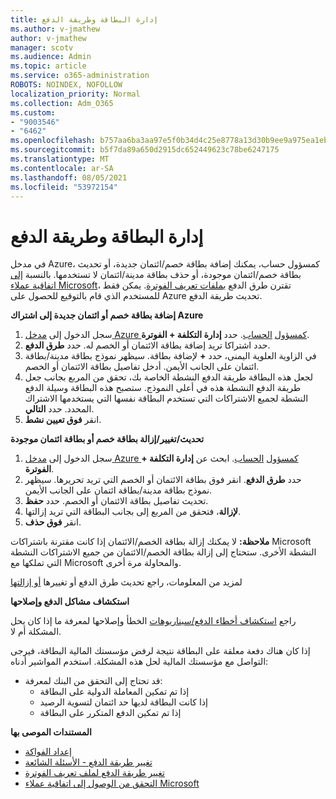 ```yaml
---
title: إدارة البطاقة وطريقة الدفع
ms.author: v-jmathew
author: v-jmathew
manager: scotv
ms.audience: Admin
ms.topic: article
ms.service: o365-administration
ROBOTS: NOINDEX, NOFOLLOW
localization_priority: Normal
ms.collection: Adm_O365
ms.custom:
- "9003546"
- "6462"
ms.openlocfilehash: b757aa6ba3aa97e5f0b34d4c25e8778a13d30b9ee9a975ea1eb28a6afba4f8c7
ms.sourcegitcommit: b5f7da89a650d2915dc652449623c78be6247175
ms.translationtype: MT
ms.contentlocale: ar-SA
ms.lasthandoff: 08/05/2021
ms.locfileid: "53972154"
---
```

# <a name="manage-card-and-payment-method"></a>إدارة البطاقة وطريقة الدفع

في مدخل Azure، كمسؤول حساب، يمكنك إضافة بطاقة خصم/ائتمان جديدة، أو تحديث بطاقة خصم/ائتمان موجودة، أو حذف بطاقة مدينة/ائتمان لا تستخدمها. بالنسبة [إلى اتفاقية عملاء Microsoft](https://docs.microsoft.com/azure/billing/billing-how-to-change-credit-card?WT.mc_id=Portal-Microsoft_Azure_Support#check-access-to-a-microsoft-customer-agreement)، تقترن طرق الدفع [بملفات تعريف الفوترة](https://docs.microsoft.com/azure/billing/billing-how-to-change-credit-card?WT.mc_id=Portal-Microsoft_Azure_Support#change-payment-method-for-a-billing-profile). يمكن فقط للمستخدم الذي قام بالتوقيع للحصول على Azure تحديث طريقة الدفع.

**إضافة بطاقة خصم أو ائتمان جديدة إلى اشتراك Azure**

1. سجل الدخول إلى [مدخل Azure كمسؤول](https://ms.portal.azure.com/) [الحساب](https://docs.microsoft.com/azure/cost-management-billing/manage/billing-subscription-transfer?WT.mc_id=Portal-Microsoft_Azure_Support#whoisaa). حدد **إدارة التكلفة + الفوترة**.
2. حدد اشتراكا تريد إضافة بطاقة الائتمان أو الخصم له. حدد **طرق الدفع**.
3. في الزاوية العلوية اليمنى، حدد **+** لإضافة بطاقة. سيظهر نموذج بطاقة مدينة/بطاقة ائتمان على الجانب الأيمن. أدخل تفاصيل بطاقة الائتمان أو الخصم.
4. لجعل هذه البطاقة طريقة الدفع النشطة الخاصة  بك، تحقق من المربع بجانب جعل طريقة الدفع النشطة هذه في أعلى النموذج. ستصبح هذه البطاقة وسيلة الدفع النشطة لجميع الاشتراكات التي تستخدم البطاقة نفسها التي يستخدمها الاشتراك المحدد. حدد **التالي**.
5. انقر **فوق تعيين نشط**. 
 
**تحديث/تغيير/إزالة بطاقة خصم أو بطاقة ائتمان موجودة**

1.  سجل الدخول إلى [مدخل Azure كمسؤول](https://portal.azure.com/) [الحساب](https://docs.microsoft.com/azure/billing/billing-subscription-transfer?WT.mc_id=Portal-Microsoft_Azure_Support#whoisaa). ابحث عن **إدارة التكلفة + الفوترة**.
2.  حدد **طرق الدفع**. انقر فوق بطاقة الائتمان أو الخصم التي تريد تحريرها. سيظهر نموذج بطاقة مدينة/بطاقة ائتمان على الجانب الأيمن.
3.  تحديث تفاصيل بطاقة الائتمان أو الخصم. حدد **حفظ**.
4.  **لإزالة**، فتحقق من المربع إلى بجانب البطاقة التي تريد إزالتها.
5.  انقر **فوق حذف**.

**ملاحظة:** لا يمكنك إزالة بطاقة الخصم/الائتمان إذا كانت مقترنة باشتراكات Microsoft النشطة الأخرى. ستحتاج إلى إزالة بطاقة الخصم/الائتمان من جميع الاشتراكات النشطة التي تملكها مع Microsoft والمحاولة مرة أخرى.

لمزيد من المعلومات، راجع تحديث طرق الدفع أو تغييرها [أو إزالتها](https://docs.microsoft.com/azure/billing/billing-how-to-change-credit-card?WT.mc_id=Portal-Microsoft_Azure_Support)

**استكشاف مشاكل الدفع وإصلاحها**

راجع [استكشاف أخطاء الدفع/سيناريوهات](https://docs.microsoft.com/azure/cost-management-billing/manage/billing-troubleshoot-azure-payment-issues) الخطأ وإصلاحها لمعرفة ما إذا كان يحل المشكلة أم لا.

إذا كان هناك دفعة معلقة على البطاقة نتيجة لرفض مؤسستك المالية البطاقة، فيرجى التواصل مع مؤسستك المالية لحل هذه المشكلة.  استخدم المواشير أدناه:

- قد تحتاج إلى التحقق من البنك لمعرفة: 
    - إذا تم تمكين المعاملة الدولية على البطاقة
    - إذا كانت البطاقة لديها حد ائتمان لتسوية الرصيد
    - إذا تم تمكين الدفع المتكرر على البطاقة

**المستندات الموصى بها**

- [إعداد الفواكة](https://docs.microsoft.com/azure/cost-management-billing/manage/pay-by-invoice)
- [تغيير طريقة الدفع - الأسئلة الشائعة](https://docs.microsoft.com/azure/cost-management-billing/manage/change-credit-card?WT.mc_id=Portal-Microsoft_Azure_Support#frequently-asked-questions)
- [تغيير طريقة الدفع لملف تعريف الفوترة](https://docs.microsoft.com/azure/cost-management-billing/manage/change-credit-card?WT.mc_id=Portal-Microsoft_Azure_Support#change-payment-method-for-a-billing-profile)
- [التحقق من الوصول إلى اتفاقية عملاء Microsoft](https://docs.microsoft.com/azure/cost-management-billing/manage/change-credit-card?WT.mc_id=Portal-Microsoft_Azure_Support#check-access-to-a-microsoft-customer-agreement)
